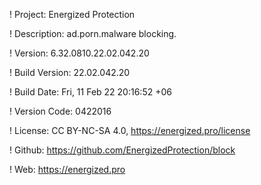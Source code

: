 ! Project: Energized Protection

! Description: ad.porn.malware blocking.

! Version: 6.32.0810.22.02.042.20

! Build Version: 22.02.042.20

! Build Date: Fri, 11 Feb 22 20:16:52 +06

! Version Code: 0422016

! License: CC BY-NC-SA 4.0, https://energized.pro/license

! Github: https://github.com/EnergizedProtection/block

! Web: https://energized.pro
